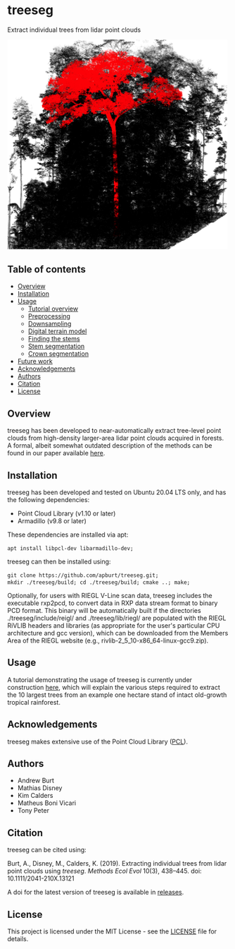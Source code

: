# treeseg

Extract individual trees from lidar point clouds

<img src="/doc/images/treeseg_cover.png" width="500">

## Table of contents

- [Overview](#overview)
- [Installation](#installation)
- [Usage](#usage)
  - [Tutorial overview](/doc/tutorial_overview.md)
  - [Preprocessing](/doc/tutorial_preprocessing.md)
  - [Downsampling](/doc/tutorial_downsample.md)
  - [Digital terrain model](/doc/tutorial_getdemslice.md)
  - [Finding the stems](/doc/tutorial_findstems.md)
  - [Stem segmentation](/doc/tutorial_segmentstem.md)
  - [Crown segmentation](/doc/tutorial_segmentcrown.md)
- [Future work](/doc/future_work.md)
- [Acknowledgements](#acknowledgements)
- [Authors](#authors)
- [Citation](#citation)
- [License](#license)

## Overview

treeseg has been developed to near-automatically extract tree-level point clouds from high-density larger-area lidar point clouds acquired in forests. A formal, albeit somewhat outdated description of the methods can be found in our paper available [here](https://doi.org/10.1111/2041-210X.13121).

## Installation

treeseg has been developed and tested on Ubuntu 20.04 LTS only, and has the following dependencies:

* Point Cloud Library (v1.10 or later)
* Armadillo (v9.8 or later)

These dependencies are installed via apt:

```
apt install libpcl-dev libarmadillo-dev;
```

treeseg can then be installed using:

```
git clone https://github.com/apburt/treeseg.git;
mkdir ./treeseg/build; cd ./treeseg/build; cmake ..; make;
```

Optionally, for users with RIEGL V-Line scan data, treeseg includes the executable rxp2pcd, to convert data in RXP data stream format to binary PCD format. This binary will be automatically built if the directories ./treeseg/include/reigl/ and ./treeseg/lib/riegl/ are populated with the RIEGL RiVLIB headers and libraries (as appropriate for the user's particular CPU architecture and gcc version), which can be downloaded from the Members Area of the RIEGL website (e.g., rivlib-2_5_10-x86_64-linux-gcc9.zip). 

## Usage

A tutorial demonstrating the usage of treeseg is currently under construction [here](/doc/tutorial_overview.md), which will explain the various steps required to extract the 10 largest trees from an example one hectare stand of intact old-growth tropical rainforest.

## Acknowledgements

treeseg makes extensive use of the Point Cloud Library ([PCL](http://pointclouds.org)).

## Authors

* Andrew Burt
* Mathias Disney
* Kim Calders
* Matheus Boni Vicari
* Tony Peter

## Citation

treeseg can be cited using:

Burt, A., Disney, M., Calders, K. (2019). Extracting individual trees from lidar point clouds using *treeseg*. *Methods Ecol Evol* 10(3), 438–445. doi: 10.1111/2041-210X.13121

A doi for the latest version of treeseg is available in [releases](https://github.com/apburt/treeseg/releases).

## License

This project is licensed under the MIT License - see the [LICENSE](LICENSE) file for details.
